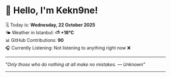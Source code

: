 # 👋 Hello, I'm Kekn9ne!

🗓️ Today is: **Wednesday, 22 October 2025**  
🌤️ Weather in Istanbul: **⛅️  +18°C**  
📊 GitHub Contributions: **90**  
🎧 Currently Listening: Not listening to anything right now ❌

---

_"Only those who do nothing at all make no mistakes. — *Unknown*"_

---
